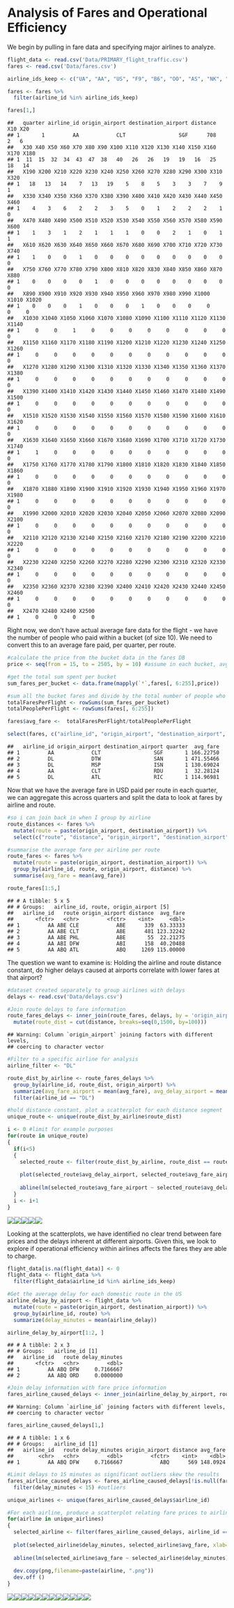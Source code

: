 Analysis of Fares and Operational Efficiency
================

We begin by pulling in fare data and specifying major airlines to analyze.

``` r
flight_data <- read.csv('Data/PRIMARY_flight_traffic.csv')
fares <- read.csv('Data/fares.csv')

airline_ids_keep <- c("UA", "AA", "US", "F9", "B6", "OO", "AS", "NK", "WN", "DL", "EV", "HA", "MQ", "VX")

fares <- fares %>%
  filter(airline_id %in% airline_ids_keep)

fares[1,]
```

    ##   quarter airline_id origin_airport destination_airport distance X10 X20
    ## 1       1         AA            CLT                 SGF      708   2   6
    ##   X30 X40 X50 X60 X70 X80 X90 X100 X110 X120 X130 X140 X150 X160 X170 X180
    ## 1  11  15  32  34  43  47  38   40   26   26   19   19   16   25   18   14
    ##   X190 X200 X210 X220 X230 X240 X250 X260 X270 X280 X290 X300 X310 X320
    ## 1   18   13   14    7   13   19    5    8    5    3    3    7    9    1
    ##   X330 X340 X350 X360 X370 X380 X390 X400 X410 X420 X430 X440 X450 X460
    ## 1    4    3    6    2    2    3    5    0    1    2    2    2    1    0
    ##   X470 X480 X490 X500 X510 X520 X530 X540 X550 X560 X570 X580 X590 X600
    ## 1    1    3    1    2    1    1    1    0    0    2    1    0    1    1
    ##   X610 X620 X630 X640 X650 X660 X670 X680 X690 X700 X710 X720 X730 X740
    ## 1    1    0    0    1    0    0    0    0    0    0    0    0    0    0
    ##   X750 X760 X770 X780 X790 X800 X810 X820 X830 X840 X850 X860 X870 X880
    ## 1    0    0    0    0    1    0    0    0    0    0    0    0    0    0
    ##   X890 X900 X910 X920 X930 X940 X950 X960 X970 X980 X990 X1000 X1010 X1020
    ## 1    0    0    0    1    0    0    0    1    0    0    0     0     0     0
    ##   X1030 X1040 X1050 X1060 X1070 X1080 X1090 X1100 X1110 X1120 X1130 X1140
    ## 1     0     0     1     0     0     0     0     0     0     0     0     0
    ##   X1150 X1160 X1170 X1180 X1190 X1200 X1210 X1220 X1230 X1240 X1250 X1260
    ## 1     0     0     0     0     0     0     0     0     0     0     0     0
    ##   X1270 X1280 X1290 X1300 X1310 X1320 X1330 X1340 X1350 X1360 X1370 X1380
    ## 1     0     0     0     0     0     0     0     0     0     0     0     0
    ##   X1390 X1400 X1410 X1420 X1430 X1440 X1450 X1460 X1470 X1480 X1490 X1500
    ## 1     0     0     0     0     0     0     0     0     0     0     0     0
    ##   X1510 X1520 X1530 X1540 X1550 X1560 X1570 X1580 X1590 X1600 X1610 X1620
    ## 1     0     0     0     0     0     0     0     0     0     0     0     0
    ##   X1630 X1640 X1650 X1660 X1670 X1680 X1690 X1700 X1710 X1720 X1730 X1740
    ## 1     1     0     0     0     0     0     0     0     0     0     0     0
    ##   X1750 X1760 X1770 X1780 X1790 X1800 X1810 X1820 X1830 X1840 X1850 X1860
    ## 1     0     0     0     0     0     0     0     0     0     0     0     0
    ##   X1870 X1880 X1890 X1900 X1910 X1920 X1930 X1940 X1950 X1960 X1970 X1980
    ## 1     0     0     0     0     0     0     0     0     0     0     0     0
    ##   X1990 X2000 X2010 X2020 X2030 X2040 X2050 X2060 X2070 X2080 X2090 X2100
    ## 1     0     0     0     0     0     0     0     0     0     0     0     0
    ##   X2110 X2120 X2130 X2140 X2150 X2160 X2170 X2180 X2190 X2200 X2210 X2220
    ## 1     0     0     0     0     0     0     0     0     0     0     0     0
    ##   X2230 X2240 X2250 X2260 X2270 X2280 X2290 X2300 X2310 X2320 X2330 X2340
    ## 1     0     0     0     0     0     0     0     0     0     0     0     0
    ##   X2350 X2360 X2370 X2380 X2390 X2400 X2410 X2420 X2430 X2440 X2450 X2460
    ## 1     0     0     0     0     0     0     0     0     0     0     0     0
    ##   X2470 X2480 X2490 X2500
    ## 1     0     0     0     0

Right now, we don't have actual average fare data for the flight - we have the number of people who paid within a bucket (of size 10). We need to convert this to an average fare paid, per quarter, per route.

``` r
#calculate the price from the bucket data in the fares DB 
price <- seq(from = 15, to = 2505, by = 10) #assume in each bucket, avg fare is middle bucket

#get the total sum spent per bucket
sum_fares_per_bucket <- data.frame(mapply(`*`,fares[, 6:255],price))

#sum all the bucket fares and divide by the total number of people who bought tickets
totalFaresPerFlight <- rowSums(sum_fares_per_bucket)
totalPeoplePerFlight <- rowSums(fares[, 6:255])

fares$avg_fare <-  totalFaresPerFlight/totalPeoplePerFlight

select(fares, c("airline_id", "origin_airport", "destination_airport", "quarter", "avg_fare"))[1:5,]
```

    ##   airline_id origin_airport destination_airport quarter  avg_fare
    ## 1         AA            CLT                 SGF       1 166.22750
    ## 2         DL            DTW                 SAN       1 471.55466
    ## 3         DL            MSP                 ISN       1 130.69024
    ## 4         AA            CLT                 RDU       1  32.28124
    ## 5         DL            ATL                 RIC       1 114.96981

Now that we have the average fare in USD paid per route in each quarter, we can aggregate this across quarters and split the data to look at fares by airline and route.

``` r
#so i can join back in when I group by airline
route_distances <- fares %>%
  mutate(route = paste(origin_airport, destination_airport)) %>%
  select(c("route", "distance", "origin_airport", "destination_airport"))

#summarise the average fare per airline per route
route_fares <- fares %>%
  mutate(route = paste(origin_airport, destination_airport)) %>%
  group_by(airline_id, route, origin_airport, distance) %>%
  summarise(avg_fare = mean(avg_fare))

route_fares[1:5,]
```

    ## # A tibble: 5 x 5
    ## # Groups:   airline_id, route, origin_airport [5]
    ##   airline_id   route origin_airport distance  avg_fare
    ##       <fctr>   <chr>         <fctr>    <int>     <dbl>
    ## 1         AA ABE CLE            ABE      339  63.33333
    ## 2         AA ABE CLT            ABE      481 123.32242
    ## 3         AA ABE PHL            ABE       55  22.21275
    ## 4         AA ABI DFW            ABI      158  40.20488
    ## 5         AA ABQ ATL            ABQ     1269 115.00000

The question we want to examine is: Holding the airline and route distance constant, do higher delays caused at airports correlate with lower fares at that airport?

``` r
#dataset created separately to group airlines with delays
delays <- read.csv('Data/delays.csv')

#Join route delays to fare information
route_fares_delays <- inner_join(route_fares, delays, by = 'origin_airport') %>%
  mutate(route_dist = cut(distance, breaks=seq(0,1500, by=100)))
```

    ## Warning: Column `origin_airport` joining factors with different levels,
    ## coercing to character vector

``` r
#Filter to a specific airline for analysis
airline_filter <- "DL"

route_dist_by_airline <- route_fares_delays %>%
  group_by(airline_id, route_dist, origin_airport) %>%
  summarize(avg_fare_airport = mean(avg_fare), avg_delay_airport = mean(Avg..Total.Departure.Delay)) %>%
  filter(airline_id == "DL")

#hold distance constant, plot a scatterplot for each distance segment
unique_route <- unique(route_dist_by_airline$route_dist)

i <- 0 #limit for example purposes
for(route in unique_route)
{
  if(i<5)
  {
    selected_route <- filter(route_dist_by_airline, route_dist == route)
      
    plot(selected_route$avg_delay_airport, selected_route$avg_fare_airport, sub = paste("Flight Distance Between: ", route), main = paste(airline_filter, "Flights"), xlab="Delay (minutes)", ylab="Fare (USD $)")
        
    abline(lm(selected_route$avg_fare_airport ~ selected_route$avg_delay_airport))
  }
  i <- i+1
}
```

![](AirportFares_files/figure-markdown_github/unnamed-chunk-4-1.png)![](AirportFares_files/figure-markdown_github/unnamed-chunk-4-2.png)![](AirportFares_files/figure-markdown_github/unnamed-chunk-4-3.png)![](AirportFares_files/figure-markdown_github/unnamed-chunk-4-4.png)![](AirportFares_files/figure-markdown_github/unnamed-chunk-4-5.png)

Looking at the scatterplots, we have identified no clear trend between fare prices and the delays inherent at different airports. Given this, we look to explore if operational efficiency within airlines affects the fares they are able to charge.

``` r
flight_data[is.na(flight_data)] <- 0
flight_data <- flight_data %>%
  filter(flight_data$airline_id %in% airline_ids_keep)

#Get the average delay for each domestic route in the US
airline_delay_by_airport <- flight_data %>%
  mutate(route = paste(origin_airport, destination_airport)) %>%
  group_by(airline_id, route) %>%
  summarize(delay_minutes = mean(airline_delay))

airline_delay_by_airport[1:2, ]
```

    ## # A tibble: 2 x 3
    ## # Groups:   airline_id [1]
    ##   airline_id   route delay_minutes
    ##       <fctr>   <chr>         <dbl>
    ## 1         AA ABQ DFW     0.7166667
    ## 2         AA ABQ ORD     0.0000000

``` r
#Join delay information with fare price information
fares_airline_caused_delays <- inner_join(airline_delay_by_airport, route_fares, by = c("airline_id", "route"))
```

    ## Warning: Column `airline_id` joining factors with different levels,
    ## coercing to character vector

``` r
fares_airline_caused_delays[1,]
```

    ## # A tibble: 1 x 6
    ## # Groups:   airline_id [1]
    ##   airline_id   route delay_minutes origin_airport distance avg_fare
    ##        <chr>   <chr>         <dbl>         <fctr>    <int>    <dbl>
    ## 1         AA ABQ DFW     0.7166667            ABQ      569 148.0924

``` r
#Limit delays to 15 minutes as significant outliers skew the results
fares_airline_caused_delays <- fares_airline_caused_delays[!is.null(fares_airline_caused_delays)] %>%
  filter(delay_minutes < 15) #outliers

unique_airlines <- unique(fares_airline_caused_delays$airline_id)

#For each airline, produce a scatterplot relating fare prices to airline delays
for(airline in unique_airlines)
{
  selected_airline <- filter(fares_airline_caused_delays, airline_id == airline)
  
  plot(selected_airline$delay_minutes, selected_airline$avg_fare, xlab="Delay", ylab="Fare", sub=airline)
  
  abline(lm(selected_airline$avg_fare ~ selected_airline$delay_minutes))
  
  dev.copy(png,filename=paste(airline, ".png"))
  dev.off ()
}
```

![](AirportFares_files/figure-markdown_github/unnamed-chunk-7-1.png)![](AirportFares_files/figure-markdown_github/unnamed-chunk-7-2.png)![](AirportFares_files/figure-markdown_github/unnamed-chunk-7-3.png)![](AirportFares_files/figure-markdown_github/unnamed-chunk-7-4.png)![](AirportFares_files/figure-markdown_github/unnamed-chunk-7-5.png)![](AirportFares_files/figure-markdown_github/unnamed-chunk-7-6.png)![](AirportFares_files/figure-markdown_github/unnamed-chunk-7-7.png)![](AirportFares_files/figure-markdown_github/unnamed-chunk-7-8.png)![](AirportFares_files/figure-markdown_github/unnamed-chunk-7-9.png)![](AirportFares_files/figure-markdown_github/unnamed-chunk-7-10.png)![](AirportFares_files/figure-markdown_github/unnamed-chunk-7-11.png)![](AirportFares_files/figure-markdown_github/unnamed-chunk-7-12.png)
